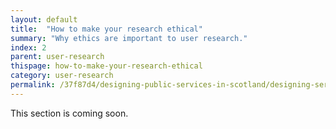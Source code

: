 ```yaml
---
layout: default
title:  "How to make your research ethical"
summary: "Why ethics are important to user research."
index: 2
parent: user-research
thispage: how-to-make-your-research-ethical
category: user-research
permalink: /37f87d4/designing-public-services-in-scotland/designing-services/how-to-make-your-research-ethical/
---
```


This section is coming soon.
